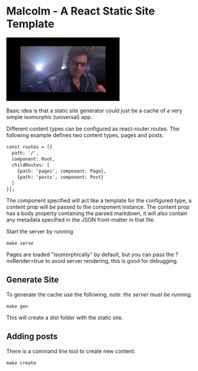 # Malcolm - A React Static Site Template

![Ian Malcolm](images.jpeg)

Basic idea is that a static site generator could just be a cache of a very simple isomorphic (universal) app.

Different content types can be configured as react-router routes.  The following example defines two content types, pages and posts.


```
const routes = [{ 
  path: '/',
  component: Root,
  childRoutes: [
    {path: 'pages', component: Page},
    {path: 'posts', component: Post}
  ]
}];
```

The component specified will act like a template for the configured type, a content prop will be passed to the component instance.  The content prop has a body property containing the parsed markdown, it will also contain any metadata specified in the JSON front-matter in that file.

Start the server by running 

```
make serve
```

Pages are loaded "isomorphically" by default, but you can pass the ?noRender=true to avoid server rendering, this is good for debugging.

## Generate Site

To generate the cache use the following, *note: the server must be running*.

```
make gen
```

This will create a dist folder with the static site.

## Adding posts

There is a command line tool to create new content.  

```
make create
```
